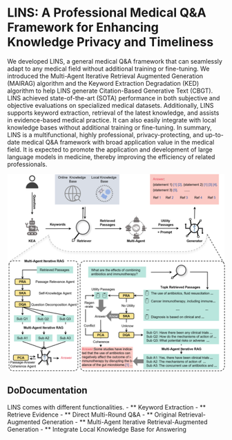 <h1> LINS: A Professional Medical Q&A Framework for Enhancing Knowledge Privacy and Timeliness</h1>

We developed LINS, a general medical Q&A framework that can seamlessly adapt to any medical field without additional training or fine-tuning. We introduced the Multi-Agent Iterative Retrieval Augmented Generation (MAIRAG) algorithm and the Keyword Extraction Degradation (KED) algorithm to help LINS generate Citation-Based Generative Text (CBGT). LINS achieved state-of-the-art (SOTA) performance in both subjective and objective evaluations on specialized medical datasets. Additionally, LINS supports keyword extraction, retrieval of the latest knowledge, and assists in evidence-based medical practice. It can also easily integrate with local knowledge bases without additional training or fine-tuning. In summary, LINS is a multifunctional, highly professional, privacy-protecting, and up-to-date medical Q&A framework with broad application value in the medical field. It is expected to promote the application and development of large language models in medicine, thereby improving the efficiency of related professionals.

![paper](./assets/LINS.png)

<h2>DoDocumentation</h2>
LINS comes with different functionalities.
-   ** Keyword Extraction
-   ** Retrieve Evidence
-   ** Direct Multi-Round Q&A
-   ** Original Retrieval-Augmented Generation
-   ** Multi-Agent Iterative Retrieval-Augmented Generation
-   ** Integrate Local Knowledge Base for Answering

